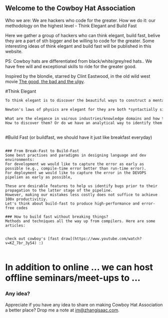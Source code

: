 ## Welcome to the Cowboy Hat Association 

Who we are: We are hackers who code for the greater.
How we do it: our methodology on the highest level - Think Elegant and Build Fast

Here we gather a group of hackers who can think elegant, build fast, belive they are a part of sth bigger and be willing to code for the greater. Some interesting ideas of think elegant and build fast will be published in this website. 

PS: Cowboy hats are differentiated from black/white/grey/red hats.. We have free will and exceptional skills to ride for the greater good.

Inspired by the blondie, starred by Clint Eastwood, in the old wild west movie
[The good, the bad and the ulgy](https://en.wikipedia.org/wiki/The_Good,_the_Bad_and_the_Ugly). 

#Think Elegant

```markdown
To think elegant is to discover the beautiful ways to construct a mental representation of the problems. The elegance should show simplicity and unusual effectiveness. 

Newton's laws of physics are elegant for they are both *syntactially simple* and *ontological simple*, and *unsually effective* in predicting motions of objects in the assumed scope. 

What are the elegance in vairous industries/knowledge domains and how they make things simpler yet effective?
How to discover them? Or do we have an analytical way to identify them from knowledge base? Let's find out. 
 
```

#Build Fast (or buildfast, we should have it just like breakfast everyday)
```

### From Break-Fast to Build-Fast
Some best practises and paradigms in designing language and dev environments:
For development we would like to capture the error as early as possible (e.g., compile-time error better than run-time error).
For deployment we would like to capture the error in the DEVOPS pipelien as early as possible, 

These are desirable features to help us identify bugs prior to their propagation to the latter stage of the pipeline. 
However, making our mistakes less costly does not suffice to achieve 100x productivitiy. 
Let's think about build-fast to produce high-performance and error-free codes

### How to build fast without breaking things? 
Methods and techniques all the way up from compilers. Here are some articles: 


check out cowboy's [fast draw](https://www.youtube.com/watch?v=KZ_7br_3y54) :)


```

# In addition to online ... we can host offline seminars/meet-ups to ...

### Any idea?

Appreciate if you have any idea to share on making Cowboy Hat Association a better place? Drop me a note at im@zhangisaac.com. 
